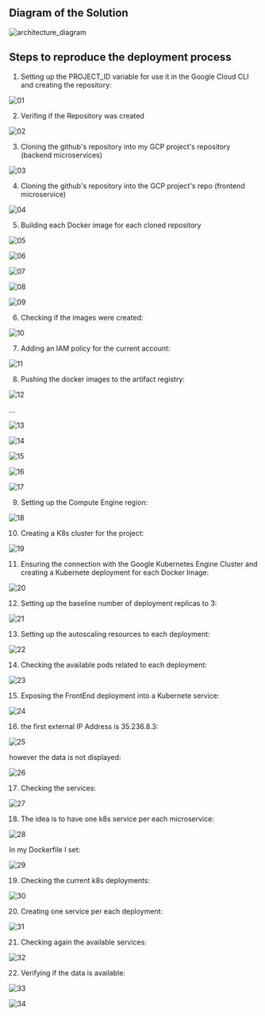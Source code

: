 ## Diagram of the Solution ##

![architecture_diagram](./img/gcp_manual.drawio.png)

## Steps to reproduce the deployment process ##


1. Setting up the PROJECT_ID variable for use it in the Google Cloud CLI and creating the repository:

![01](./img/01.png)

2. Verifing if the Repository was created

![02](./img/02.png)

3. Cloning the github's repository into my GCP project's repository (backend microservices)

![03](./img/03.png)

4. Cloning the github's repository into the GCP project's repo (frontend microservice)

![04](./img/04.png)

5. Building each Docker image for each cloned repository

![05](./img/05.png)

![06](./img/06.png)

![07](./img/07.png)

![08](./img/08.png)

![09](./img/09.png)

6. Checking if the images were created:

![10](./img/10.png)

7. Adding an IAM policy for the current account:

![11](./img/11.png)

8. Pushing the docker images to the artifact registry:

![12](./img/12.png)

...

![13](./img/13.png)

![14](./img/14.png)

![15](./img/15.png)

![16](./img/16.png)

![17](./img/17.png)

9. Setting up the Compute Engine region:

![18](./img/18.png)

10. Creating a K8s cluster for the project:

![19](./img/19.png)

11. Ensuring the connection with the Google Kubernetes Engine Cluster and creating a Kubernete deployment for each Docker Image:

![20](./img/20.png)

12. Setting up the baseline number of deployment replicas to 3:

![21](./img/21.png)

13. Setting up the autoscaling resources to each deployment:

![22](./img/22.png)

14. Checking the available pods related to each deployment:

![23](./img/23.png)

15. Exposing the FrontEnd deployment into a Kubernete service:

![24](./img/24.png)

16. the first external IP Address is 35.236.8.3:

![25](./img/25.png)

however the data is not displayed:

![26](./img/26.png)

17. Checking the services:

![27](./img/27.png)

18. The idea is to have one k8s service per each microservice:

![28](./img/28.png)

In my Dockerfile I set:

![29](./img/29.png)

19. Checking the current k8s deployments: 

![30](./img/30.png)

20. Creating one service per each deployment:

![31](./img/31.png)

21. Checking again the available services:

![32](./img/32.png)

22. Verifying if the data is available:

![33](./img/33.png)

![34](./img/34.png)

